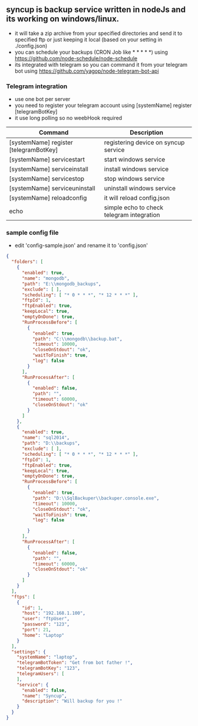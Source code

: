 ## syncup is backup service written in nodeJs and its working on windows/linux.
* it will take a zip archive from your specified directories and send it to specified ftp or just keeping it local (based on your setting in ./config.json) 
* you can schedule your backups (CRON Job like * * * * *)
   using https://github.com/node-schedule/node-schedule
* its integrated with telegram so you can command it from your telegram bot
using https://github.com/yagop/node-telegram-bot-api 

### Telegram integration
* use one bot per server
* you need to register your telegram account using [systemName] register [telegramBotKey] 
* it use long polling so no weebHook required

Command | Description
------------ | -------------
[systemName] register [telegramBotKey] | registering device on syncup service
[systemName] servicestart | start windows service
[systemName] serviceinstall | install windows service
[systemName] servicestop | stop windows service
[systemName] serviceuninstall | uninstall windows service
[systemName] reloadconfig | it will reload config.json 
echo | simple echo to check telegram integration

### sample config file
* edit 'config-sample.json' and rename it to 'config.json'
```json
{
  "folders": [
    {
      "enabled": true,
      "name": "mongodb",
      "path": "E:\\mongodb_backups",
      "exclude": [ ],
      "scheduling": [ "* 0 * * *", "* 12 * * *" ],
      "ftpId": 1,
      "ftpEnabled": true,
      "keepLocal": true,
      "emptyOnDone": true,
      "RunProcessBefore": [
        {
          "enabled": true,
          "path": "C:\\mongodb\\backup.bat",
          "timeout": 10000,
          "closeOnStdout": "ok",
          "waitToFinish": true,
          "log": false
        }
      ],
      "RunProcessAfter": [
        {
          "enabled": false,
          "path": "",
          "timeout": 60000,
          "closeOnStdout": "ok"
        }
      ]
    },
    {
      "enabled": true,
      "name": "sql2014",
      "path": "D:\\backups",
      "exclude": [ ],
      "scheduling": [ "* 0 * * *", "* 12 * * *" ],
      "ftpId": 1,
      "ftpEnabled": true,
      "keepLocal": true,
      "emptyOnDone": true,
      "RunProcessBefore": [
        {
          "enabled": true,
          "path": "D:\\SqlBackuper\\backuper.console.exe",
          "timeout": 10000,
          "closeOnStdout": "ok",
          "waitToFinish": true,
          "log": false

        }
      ],
      "RunProcessAfter": [
        {
          "enabled": false,
          "path": "",
          "timeout": 60000,
          "closeOnStdout": "ok"
        }
      ]
    }
  ],
  "ftps": [
    {
      "id": 1,
      "host": "192.168.1.100",
      "user": "ftpUser",
      "password": "123",
      "port": 21,
      "home": "Laptop"
    }
  ],
  "settings": {
    "systemName": "laptop",
    "telegramBotToken": "Get from bot father !",
    "telegramBotKey": "123",
    "telegramUsers": [
    ],
    "service": {
      "enabled": false,
      "name": "Syncup",
      "description": "Will backup for you !"
    }
  }
}
